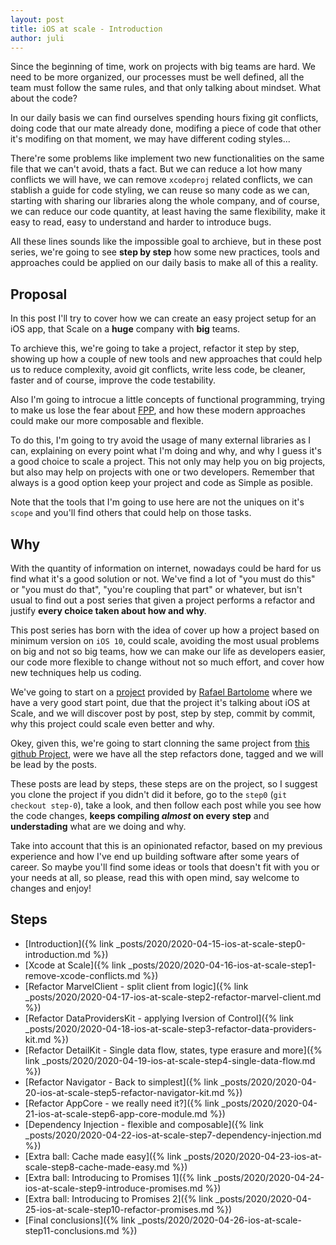 ```yaml
---
layout: post
title: iOS at scale - Introduction
author: juli
---
```


Since the beginning of time, work on projects with big teams are hard. We need to be more organized, our processes must be well defined, all the team must follow the same rules, and that only talking about mindset. What about the code?

In our daily basis we can find ourselves spending hours fixing git conflicts, doing code that our mate already done, modifing a piece of code that other it's modifing on that moment, we may have different coding styles... 

There're some problems like implement two new functionalities on the same file that we can't avoid, thats a fact. But we can reduce a lot how many conflicts we will have, we can remove `xcodeproj` related conflicts, we can stablish a guide for code styling, we can reuse so many code as we can, starting with sharing our libraries along the whole company, and of course, we can reduce our code quantity, at least having the same flexibility, make it easy to read, easy to understand and harder to introduce bugs.

All these lines sounds like the impossible goal to archieve, but in these post series, we're going to see **step by step** how some new practices, tools and approaches could be applied on our daily basis to make all of this a reality.

## Proposal

In this post I'll try to cover how we can create an easy project setup for an iOS app, that Scale on a **huge** company with **big** teams.

To archieve this, we're going to take a project, refactor it step by step, showing up how a couple of new tools and new approaches that could help us to reduce complexity, avoid git conflicts, write less code, be cleaner, faster and of course, improve the code testability.

Also I'm going to introcue a little concepts of functional programming, trying to make us lose the fear about [FPP](https://www.geeksforgeeks.org/functional-programming-paradigm/), and how these modern approaches could make our more composable and flexible.

To do this, I'm going to try avoid the usage of many external libraries as I can, explaining on every point what I'm doing and why, and why I guess it's a good choice to scale a project. This not only may help you on big projects, but also may help on projects with one or two developers. Remember that always is a good option keep your project and code as Simple as posible.

Note that the tools that I'm going to use here are not the uniques on it's `scope` and you'll find others that could help on those tasks. 

## Why

With the quantity of information on internet, nowadays could be hard for us find what it's a good solution or not. We've find a lot of "you must do this" or "you must do that", "you're coupling that part" or whatever, but isn't usual to find out a post series that given a project performs a refactor and justify **every choice taken about how and why**.

This post series has born with the idea of cover up how a project based on minimum version on `iOS 10`, could scale, avoiding the most usual problems on big and not so big teams, how we can make our life as developers easier, our code more flexible to change without not so much effort, and cover how new techniques help us coding.

We've going to start on a [project](https://github.com/JulianAlonso/excelsior) provided by [Rafael Bartolome](https://twitter.com/RafaelBartolome) where we have a very good start point, due that the project it's talking about iOS at Scale, and we will discover post by post, step by step, commit by commit, why this project could scale even better and why.

Okey, given this, we're going to start clonning the same project from [this github Project](https://github.com/JulianAlonso/excelsior), were we have all the step refactors done, tagged and we will be lead by the posts.

These posts are lead by steps, these steps are on the project, so I suggest you clone the project if you didn't did it before, go to the `step0` (`git checkout step-0`), take a look, and then follow each post while you see how the code changes, **keeps compiling _almost_ on every step** and **understading** what are we doing and why.

Take into account that this is an opinionated refactor, based on my previous experience and how I've end up building software after some years of career. So maybe you'll find some ideas or tools that doesn't fit with you or your needs at all, so please, read this with open mind, say welcome to changes and enjoy!

## Steps

- [Introduction]({% link _posts/2020/2020-04-15-ios-at-scale-step0-introduction.md %})
- [Xcode at Scale]({% link _posts/2020/2020-04-16-ios-at-scale-step1-remove-xcode-conflicts.md %})
- [Refactor MarvelClient - split client from logic]({% link _posts/2020/2020-04-17-ios-at-scale-step2-refactor-marvel-client.md %})
- [Refactor DataProvidersKit - applying Iversion of Control]({% link _posts/2020/2020-04-18-ios-at-scale-step3-refactor-data-providers-kit.md %})
- [Refactor DetailKit - Single data flow, states, type erasure and more]({% link _posts/2020/2020-04-19-ios-at-scale-step4-single-data-flow.md %})
- [Refactor Navigator - Back to simplest]({% link _posts/2020/2020-04-20-ios-at-scale-step5-refactor-navigator-kit.md %})
- [Refactor AppCore - we really need it?]({% link _posts/2020/2020-04-21-ios-at-scale-step6-app-core-module.md %})
- [Dependency Injection - flexible and composable]({% link _posts/2020/2020-04-22-ios-at-scale-step7-dependency-injection.md %})
- [Extra ball: Cache made easy]({% link _posts/2020/2020-04-23-ios-at-scale-step8-cache-made-easy.md %})
- [Extra ball: Introducing to Promises 1]({% link _posts/2020/2020-04-24-ios-at-scale-step9-introduce-promises.md %})
- [Extra ball: Introducing to Promises 2]({% link _posts/2020/2020-04-25-ios-at-scale-step10-refactor-promises.md %})
- [Final conclusions]({% link _posts/2020/2020-04-26-ios-at-scale-step11-conclusions.md %})
